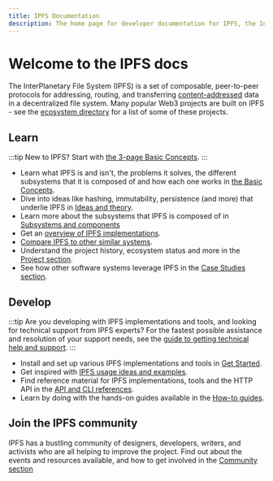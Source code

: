 ```yaml
---
title: IPFS Documentation
description: The home page for developer documentation for IPFS, the InterPlanetary File System.
---
```


# Welcome to the IPFS docs

The InterPlanetary File System (IPFS) is a set of composable, peer-to-peer protocols for addressing, routing, and transferring [content-addressed](concepts/glossary.md#content-addressing) data in a decentralized file system. Many popular Web3 projects are built on IPFS - see the [ecosystem directory](https://ecosystem.ipfs.tech) for a list of some of these projects.

## Learn

:::tip
New to IPFS? Start with
[the 3-page Basic Concepts](./concepts/README.md#learn-the-basics).
:::

- Learn what IPFS is and isn't, the problems it solves, the different subsystems that it is composed of and how each one works in [the Basic Concepts](./concepts/README.md#learn-the-basics).
- Dive into ideas like hashing, immutability, persistence (and more) that underlie IPFS in [Ideas and theory](./concepts/README.md#ideas-and-theory).
- Learn more about the subsystems that IPFS is composed of in [Subsystems and components](./concepts/README.md#subsystems-and-components)
- Get an [overview of IPFS implementations](./concepts/ipfs-implementations.md).
- [Compare IPFS to other similar systems](./concepts/comparisons.md).
- Understand the project history, ecosystem status and more in the [Project section](./project/README.md).
- See how other software systems leverage IPFS in the [Case Studies section](./case-studies/arbol.md).

## Develop

:::tip
Are you developing with IPFS implementations and tools, and looking for technical support from IPFS experts? For the fastest possible assistance and resolution of your support needs, see the [guide to getting technical help and support](./community/README.md#get-technical-support-and-help).
:::

- Install and set up various IPFS implementations and tools in [Get Started](./install/README.md).
- Get inspired with [IPFS usage ideas and examples](#examples-and-case-studies).
- Find reference material for IPFS implementations, tools and the HTTP API in the [API and CLI references](./reference/README.md).
- Learn by doing with the hands-on guides available in the [How-to guides](./how-to/README.md).


## Join the IPFS community

IPFS has a bustling community of designers, developers, writers, and activists who are all helping to improve the project. Find out about the events and resources available, and how to get involved in the [Community section](./community/README.md)
